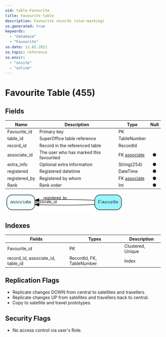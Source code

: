 ```yaml
---
uid: table-Favourite
title: Favourite table
description: Favourite records (star-marking)
so.generated: true
keywords:
  - "database"
  - "Favourite"
so.date: 11.02.2021
so.topic: reference
so.envir:
  - "onsite"
  - "online"
---
```


# Favourite Table (455)

## Fields

| Name | Description | Type | Null |
|------|-------------|------|:----:|
|Favourite\_id|Primary key|PK| |
|table\_id|SuperOffice table reference|TableNumber| |
|record\_id|Record in the referenced table|RecordId| |
|associate\_id|The user who has marked this favourited|FK [associate](associate.md)|&#x25CF;|
|extra\_info|Optional extra information|String(254)|&#x25CF;|
|registered|Registered datetime|DateTime|&#x25CF;|
|registered\_by|Registered by whom|FK [associate](associate.md)|&#x25CF;|
|Rank|Rank order|Int|&#x25CF;|


![Favourite table relationship diagram](./media/Favourite.png)

## Indexes

| Fields | Types | Description |
|--------|-------|-------------|
|Favourite\_id |PK |Clustered, Unique |
|record\_id, associate\_id, table\_id |RecordId, FK, TableNumber |Index |

## Replication Flags

* Replicate changes DOWN from central to satellites and travellers.
* Replicate changes UP from satellites and travellers back to central.
* Copy to satellite and travel prototypes.

## Security Flags

* No access control via user's Role.


